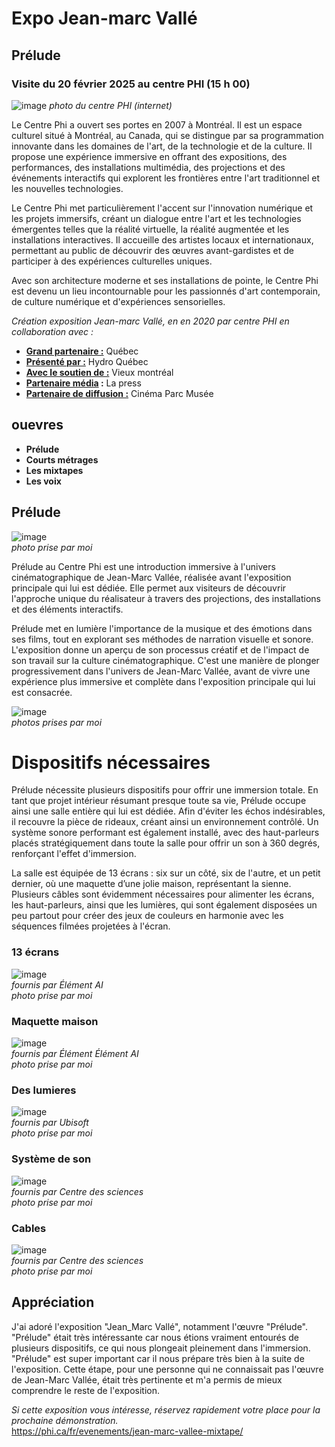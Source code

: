 # Expo Jean-marc Vallé  
## Prélude
### Visite du 20 février 2025 au centre PHI (15 h 00)
![image](media/centre_phi_batiment.jpg)
*photo du centre PHI (internet)*

Le Centre Phi a ouvert ses portes en 2007 à Montréal. Il est un espace culturel situé à Montréal, au Canada, qui se distingue par sa programmation innovante dans les domaines de l'art, de la technologie et de la culture. Il propose une expérience immersive en offrant des expositions, des performances, des installations multimédia, des projections et des événements interactifs qui explorent les frontières entre l'art traditionnel et les nouvelles technologies.

Le Centre Phi met particulièrement l'accent sur l'innovation numérique et les projets immersifs, créant un dialogue entre l'art et les technologies émergentes telles que la réalité virtuelle, la réalité augmentée et les installations interactives. Il accueille des artistes locaux et internationaux, permettant au public de découvrir des œuvres avant-gardistes et de participer à des expériences culturelles uniques.

Avec son architecture moderne et ses installations de pointe, le Centre Phi est devenu un lieu incontournable pour les passionnés d'art contemporain, de culture numérique et d'expériences sensorielles.


 *Création exposition Jean-marc Vallé, en  en 2020 par centre PHI en collaboration avec :*
 - <ins>**Grand partenaire :</ins>** Québec
 - <ins>**Présenté par :</ins>** Hydro Québec
 - <ins>**Avec le soutien de :</ins>** Vieux montréal
 - <ins>**Partenaire média</ins> :** La press
 - <ins>**Partenaire de diffusion :</ins>** Cinéma Parc Musée

## ouevres
- **Prélude**
- **Courts métrages**
- **Les mixtapes**
- **Les voix**
 
 ## **Prélude**
 ![image](media/prelude_fiche.jpg)<br>
 *photo prise par moi*
 
Prélude au Centre Phi est une introduction immersive à l'univers cinématographique de Jean-Marc Vallée, réalisée avant l'exposition principale qui lui est dédiée. Elle permet aux visiteurs de découvrir l'approche unique du réalisateur à travers des projections, des installations et des éléments interactifs.

Prélude met en lumière l'importance de la musique et des émotions dans ses films, tout en explorant ses méthodes de narration visuelle et sonore. L'exposition donne un aperçu de son processus créatif et de l'impact de son travail sur la culture cinématographique. C'est une manière de plonger progressivement dans l'univers de Jean-Marc Vallée, avant de vivre une expérience plus immersive et complète dans l'exposition principale qui lui est consacrée.

![image](media/prelude_demo.jpg)<br>
*photos prises par moi*


# **Dispositifs nécessaires**

Prélude nécessite plusieurs dispositifs pour offrir une immersion totale. En tant que projet intérieur résumant presque toute sa vie, Prélude occupe ainsi une salle entière qui lui est dédiée. Afin d'éviter les échos indésirables, il recouvre la pièce de rideaux, créant ainsi un environnement contrôlé. Un système sonore performant est également installé, avec des haut-parleurs placés stratégiquement dans toute la salle pour offrir un son à 360 degrés, renforçant l'effet d'immersion.

La salle est équipée de 13 écrans : six sur un côté, six de l'autre, et un petit dernier, où une maquette d’une jolie maison, représentant la sienne. Plusieurs câbles sont évidemment nécessaires pour alimenter les écrans, les haut-parleurs, ainsi que les lumières, qui sont également disposées un peu partout pour créer des jeux de couleurs en harmonie avec les séquences filmées projetées à l'écran.



### 13 écrans
![image](media/prelude_ecrans.jpg)<br>
 *fournis par Élément AI*<br>
 *photo prise par moi*

### Maquette maison
![image](media/prelude_maison.jpg)<br>
 *fournis par Élément Élément AI*<br>
 *photo prise par moi*

### Des lumieres
![image](media/prelude_lumiere.jpg)<br>
 *fournis par Ubisoft*<br>
 *photo prise par moi*

### Système de son
![image](media/prelude_haut_parleurs.jpg)<br>
 *fournis par Centre des sciences*<br>
 *photo prise par moi*

### Cables
![image](media/prelude_cable.jpg)<br>
 *fournis par Centre des sciences*<br>
 *photo prise par moi*

## Appréciation

J'ai adoré l'exposition "Jean_Marc Vallé", notamment l'œuvre "Prélude". "Prélude" était très intéressante car nous étions vraiment entourés de plusieurs dispositifs, ce qui nous plongeait pleinement dans l'immersion. "Prélude" est super important car il nous prépare très bien à la suite de l'exposition. Cette étape, pour une personne qui ne connaissait pas l'œuvre de Jean-Marc Vallée, était très pertinente et m'a permis de mieux comprendre le reste de l'exposition.


*Si cette exposition vous intéresse, réservez rapidement votre place pour la prochaine démonstration.*<br>
https://phi.ca/fr/evenements/jean-marc-vallee-mixtape/




